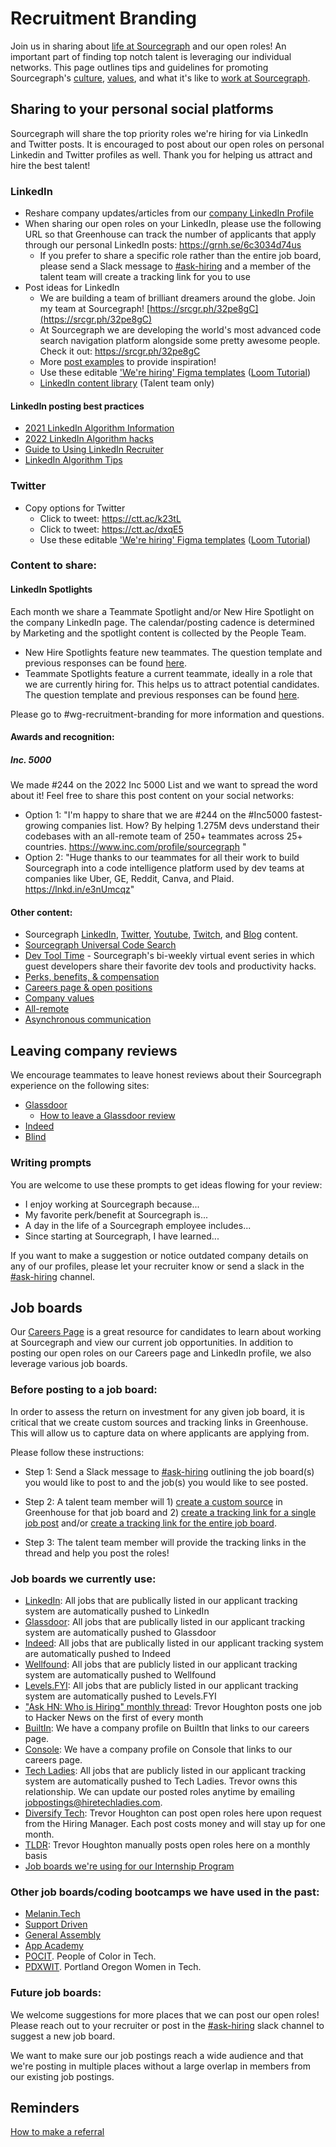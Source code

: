 # Recruitment Branding

Join us in sharing about [life at Sourcegraph](https://www.linkedin.com/company/sourcegraph/life/lifeatsourcegraph/?viewAsMember=true) and our open roles! An important part of finding top notch talent is leveraging our individual networks.
This page outlines tips and guidelines for promoting Sourcegraph's [culture](../../resources_for_candidates.md#sourcegraphs-culture), [values](../../../../company-info-and-process/values/index.md), and what it's like to [work at Sourcegraph](../../resources_for_candidates.md#working-at-sourcegraph).

## Sharing to your personal social platforms

Sourcegraph will share the top priority roles we're hiring for via LinkedIn and Twitter posts. It is encouraged to post about our open roles on personal Linkedin and Twitter profiles as well. Thank you for helping us attract and hire the best talent!

### LinkedIn

- Reshare company updates/articles from our [company LinkedIn Profile](https://www.linkedin.com/company/sourcegraph)
- When sharing our open roles on your LinkedIn, please use the following URL so that Greenhouse can track the number of applicants that apply through our personal LinkedIn posts: https://grnh.se/6c3034d74us
  - If you prefer to share a specific role rather than the entire job board, please send a Slack message to [#ask-hiring](https://sourcegraph.slack.com/app_redirect?channel=ask-hiring) and a member of the talent team will create a tracking link for you to use
- Post ideas for LinkedIn
  - We are building a team of brilliant dreamers around the globe. Join my team at Sourcegraph! [https://srcgr.ph/32pe8gC](https://srcgr.ph/32pe8gC)
  - At Sourcegraph we are developing the world's most advanced code search navigation platform alongside some pretty awesome people. Check it out: https://srcgr.ph/32pe8gC
  - More [post examples](https://drive.google.com/drive/u/0/folders/1wE3IGJ5WF5fYIm7h6BOA9z_kUAieInsE) to provide inspiration!
  - Use these editable ['We're hiring' Figma templates](https://www.figma.com/file/XXHx1E5zptZXvVXhf4YHAW/Hiring-social-imagery-templates?node-id=623%3A54) ([Loom Tutorial](https://www.loom.com/share/f03bdf8745af411481fa51e3a5a0f54d))
  - [LinkedIn content library](https://docs.google.com/spreadsheets/d/1j8mzReq4FTNrxFC8-4moSWunwPynUpgllo2_dshcwCQ/edit#gid=0) (Talent team only)

#### LinkedIn posting best practices

- [2021 LinkedIn Algorithm Information](https://www.linkedin.com/posts/richardvanderblom_linkedin-algorithm-report-edition-2021-activity-6848141573990051840-spu1/)
- [2022 LinkedIn Algorithm hacks](https://blog.hootsuite.com/how-the-linkedin-algorithm-works-hacks/)
- [Guide to Using LinkedIn Recruiter](linkedin.md#guide-to-using-linkedin-recruiter)
- [LinkedIn Algorithm Tips](https://www.linkedin.com/pulse/13-tips-mastering-linkedin-algorithm-jay-palter/)

### Twitter

- Copy options for Twitter
  - Click to tweet: https://ctt.ac/k23tL
  - Click to tweet: https://ctt.ac/dxqE5
  - Use these editable ['We're hiring' Figma templates](https://www.figma.com/file/XXHx1E5zptZXvVXhf4YHAW/Hiring-social-imagery-templates?node-id=623%3A54) ([Loom Tutorial](https://www.loom.com/share/f03bdf8745af411481fa51e3a5a0f54d))

### Content to share:

#### LinkedIn Spotlights

Each month we share a Teammate Spotlight and/or New Hire Spotlight on the company LinkedIn page. The calendar/posting cadence is determined by Marketing and the spotlight content is collected by the People Team.

- New Hire Spotlights feature new teammates. The question template and previous responses can be found [here](https://drive.google.com/drive/folders/1d8SuwX9oh4NJlPl0V6_mqnlDjhq8jylj).
- Teammate Spotlights feature a current teammate, ideally in a role that we are currently hiring for. This helps us to attract potential candidates. The question template and previous responses can be found [here](https://drive.google.com/drive/folders/1l41Uuz8iC32v_2zY-Xc73L8eKkqS-5hA).

Please go to #wg-recruitment-branding for more information and questions.

#### Awards and recognition:

##### Inc. 5000

We made #244 on the 2022 Inc 5000 List and we want to spread the word about it! Feel free to share this post content on your social networks:

- Option 1: "I'm happy to share that we are #244 on the #Inc5000 fastest-growing companies list.
  How? By helping 1.275M devs understand their codebases with an all-remote team of 250+ teammates across 25+ countries. https://www.inc.com/profile/sourcegraph "
- Option 2: "Huge thanks to our teammates for all their work to build Sourcegraph into a code intelligence platform used by dev teams at companies like Uber, GE, Reddit, Canva, and Plaid. https://lnkd.in/e3nUmcqz"

#### Other content:

- Sourcegraph [LinkedIn](https://www.linkedin.com/company/sourcegraph/?viewAsMember=true), [Twitter](https://twitter.com/sourcegraph?ref_src=twsrc%5Egoogle%7Ctwcamp%5Eserp%7Ctwgr%5Eauthor), [Youtube](https://www.youtube.com/c/sourcegraph), [Twitch](https://www.twitch.tv/sourcegraph), and [Blog](https://about.sourcegraph.com/blog/?_ga=2.123203275.1380659926.1640620768-539125958.1632800152) content.
- [Sourcegraph Universal Code Search](https://www.youtube.com/watch?v=GQj5jXdON3A)
- [Dev Tool Time](https://www.youtube.com/playlist?list=PL6zLuuRVa1_iDEP4EicZ8972RgyccCRGF) - Sourcegraph's bi-weekly virtual event series in which guest developers share their favorite dev tools and productivity hacks.
- [Perks, benefits, & compensation](../../../../benefits-pay-perks/benefits-perks/index.md)
- [Careers page & open positions](../../resources_for_candidates.md#how-to-apply)
- [Company values](../../../../company-info-and-process/values/index.md)
- [All-remote](../../../../company-info-and-process/remote/index.md)
- [Asynchronous communication](../../../../company-info-and-process/communication/asynchronous-communication.md)

## Leaving company reviews

We encourage teammates to leave honest reviews about their Sourcegraph experience on the following sites:

- [Glassdoor](https://www.glassdoor.com/Overview/Working-at-Sourcegraph-EI_IE1356770.11,22.htm)
  - [How to leave a Glassdoor review](https://help.glassdoor.com/s/article/Writing-a-company-review?language=en_US)
- [Indeed](https://www.indeed.com/cmp/Sourcegraph?from=mobviewjob&tk=1fnuarl95u1rp800&fromjk=e815aae4e6537634&attributionid=mobvjcmp)
- [Blind](https://www.teamblind.com/company/Sourcegraph/)

### Writing prompts

You are welcome to use these prompts to get ideas flowing for your review:

- I enjoy working at Sourcegraph because...
- My favorite perk/benefit at Sourcegraph is...
- A day in the life of a Sourcegraph employee includes...
- Since starting at Sourcegraph, I have learned...

If you want to make a suggestion or notice outdated company details on any of our profiles, please let your recruiter know or send a slack in the [#ask-hiring](https://sourcegraph.slack.com/app_redirect?channel=ask-hiring) channel.

## Job boards

Our [Careers Page](https://about.sourcegraph.com/jobs/?_ga=2.236774849.1380659926.1640620768-539125958.1632800152) is a great resource for candidates to learn about working at Sourcegraph and view our current job opportunities. In addition to posting our open roles on our Careers page and LinkedIn profile, we also leverage various job boards.

### Before posting to a job board:

In order to assess the return on investment for any given job board, it is critical that we create custom sources and tracking links in Greenhouse. This will allow us to capture data on where applicants are applying from.

Please follow these instructions:

- Step 1: Send a Slack message to [#ask-hiring](https://sourcegraph.slack.com/app_redirect?channel=ask-hiring) outlining the job board(s) you would like to post to and the job(s) you would like to see posted.

- Step 2: A talent team member will 1) [create a custom source](https://support.greenhouse.io/hc/en-us/articles/200721664-Add-Custom-Source) in Greenhouse for that job board and 2) [create a tracking link for a single job post](https://support.greenhouse.io/hc/en-us/articles/4405093302427-Create-a-tracking-link-for-a-single-job-post) and/or [create a tracking link for the entire job board](https://support.greenhouse.io/hc/en-us/articles/201823760-Create-Tracking-Link-for-Job-Board).

- Step 3: The talent team member will provide the tracking links in the thread and help you post the roles!

### Job boards we currently use:

- [LinkedIn](https://www.linkedin.com/jobs/search/?keywords=sourcegraph): All jobs that are publically listed in our applicant tracking system are automatically pushed to LinkedIn
- [Glassdoor](https://www.glassdoor.com/Overview/Working-at-Sourcegraph-EI_IE1356770.11,22.htm): All jobs that are publically listed in our applicant tracking system are automatically pushed to Glassdoor
- [Indeed](https://www.indeed.com/cmp/Sourcegraph?from=mobviewjob&tk=1fnuarl95u1rp800&fromjk=e815aae4e6537634&attributionid=mobvjcmp): All jobs that are publically listed in our applicant tracking system are automatically pushed to Indeed
- [Wellfound](https://www.google.com/url?q=https://angel.co/company/sourcegraph&sa=D&source=docs&ust=1705970644416133&usg=AOvVaw0EpG09DU_fim9_zSWEM2lP): All jobs that are publicly listed in our applicant tracking system are automatically pushed to Wellfound
- [Levels.FYI](https://www.levels.fyi/companies/sourcegraph/jobs?from=company_header_navbar): All jobs that are publicly listed in our applicant tracking system are automatically pushed to Levels.FYI
- ["Ask HN: Who is Hiring" monthly thread](hacker-news-who-is-hiring.md): Trevor Houghton posts one job to Hacker News on the first of every month
- [BuiltIn](https://builtin.com/company/sourcegraph): We have a company profile on BuiltIn that links to our careers page.
- [Console](https://console.dev/profiles/sourcegraph/): We have a company profile on Console that links to our careers page.
- [Tech Ladies](https://www.hiretechladies.com/): All jobs that are publicly listed in our applicant tracking system are automatically pushed to Tech Ladies. Trevor owns this relationship. We can update our posted roles anytime by emailing jobpostings@hiretechladies.com.
- [Diversify Tech](https://www.diversifytech.co/job-board): Trevor Houghton can post open roles here upon request from the Hiring Manager. Each post costs money and will stay up for one month. 
- [TLDR](https://tldr.tech/jobs?filter=%257B%257D): Trevor Houghton manually posts open roles here on a monthly basis
- [Job boards we're using for our Internship Program](../internship/index.md#college-job-boards-were-using)

### Other job boards/coding bootcamps we have used in the past:

- [Melanin.Tech](https://melanin.tech/)
- [Support Driven](https://supportdriven.com/)
- [General Assembly](https://generalassemb.ly/)
- [App Academy](https://www.appacademy.io/)
- [POCIT](https://peopleofcolorintech.com/). People of Color in Tech.
- [PDXWIT](https://www.pdxwit.org/). Portland Oregon Women in Tech.

### Future job boards:

We welcome suggestions for more places that we can post our open roles! Please reach out to your recruiter or post in the [#ask-hiring](https://sourcegraph.slack.com/app_redirect?channel=ask-hiring) slack channel to suggest a new job board.

We want to make sure our job postings reach a wide audience and that we're posting in multiple places without a large overlap in members from our existing job postings.

## Reminders

[How to make a referral](index.md#making-a-referral)
